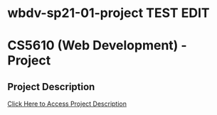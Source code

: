 # wbdv-sp21-01-project TEST EDIT

<h1>CS5610 (Web Development) - Project</h1>

<h2>Project Description</h2>

[Click Here to Access Project Description](https://docs.google.com/document/d/1vLYUszSv0T_UrVTtkw2SX4_aZxhqMX4q371GbSD__vA/edit?usp=sharing)